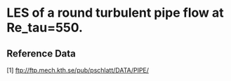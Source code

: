 # LES of a round turbulent pipe flow at Re_tau=550.

## Reference Data 
[1] ftp://ftp.mech.kth.se/pub/pschlatt/DATA/PIPE/ 
